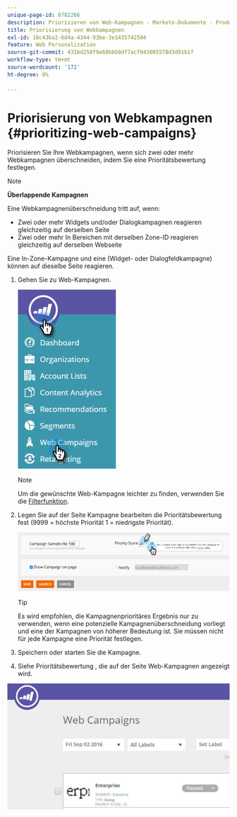```yaml
---
unique-page-id: 8782266
description: Priorisieren von Web-Kampagnen - Marketo-Dokumente - Produktdokumentation
title: Priorisierung von Webkampagnen
exl-id: 18c43ba2-6d4a-4344-93be-3e1435742504
feature: Web Personalization
source-git-commit: 431bd258f9a68bbb9df7acf043085578d3d91b1f
workflow-type: tm+mt
source-wordcount: '172'
ht-degree: 0%

---
```


# Priorisierung von Webkampagnen {#prioritizing-web-campaigns}

Priorisieren Sie Ihre Webkampagnen, wenn sich zwei oder mehr Webkampagnen überschneiden, indem Sie eine Prioritätsbewertung festlegen.

>[!NOTE]
>
>**Überlappende Kampagnen**
>
>Eine Webkampagnenüberschneidung tritt auf, wenn:
>
>* Zwei oder mehr Widgets und/oder Dialogkampagnen reagieren gleichzeitig auf derselben Seite
>* Zwei oder mehr In Bereichen mit derselben Zone-ID reagieren gleichzeitig auf derselben Webseite
>
>Eine In-Zone-Kampagne und eine (Widget- oder Dialogfeldkampagne) können auf dieselbe Seite reagieren.

1. Gehen Sie zu Web-Kampagnen.

   ![](assets/web-campaigns-hand-6.jpg)

   >[!NOTE]
   >
   >Um die gewünschte Web-Kampagne leichter zu finden, verwenden Sie die [Filterfunktion](/help/marketo/product-docs/web-personalization/working-with-web-campaigns/filter-web-campaigns.md).

1. Legen Sie auf der Seite Kampagne bearbeiten die Prioritätsbewertung fest (9999 = höchste Priorität 1 = niedrigste Priorität).

   ![](assets/image2015-7-9-20-3a20-3a58.png)

   >[!TIP]
   >
   >Es wird empfohlen, die Kampagnenprioritäres Ergebnis nur zu verwenden, wenn eine potenzielle Kampagnenüberschneidung vorliegt und eine der Kampagnen von höherer Bedeutung ist. Sie müssen nicht für jede Kampagne eine Priorität festlegen.

1. Speichern oder starten Sie die Kampagne.

1. Siehe Prioritätsbewertung , die auf der Seite Web-Kampagnen angezeigt wird.

![](assets/web-campaign-priority-score.jpg)
